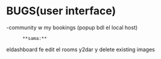 # BUGS(user interface)
   

   -community w my bookings (popup bdl el local host) 


          **sama:**
   eldashboard fe edit el rooms y2dar y delete existing images


